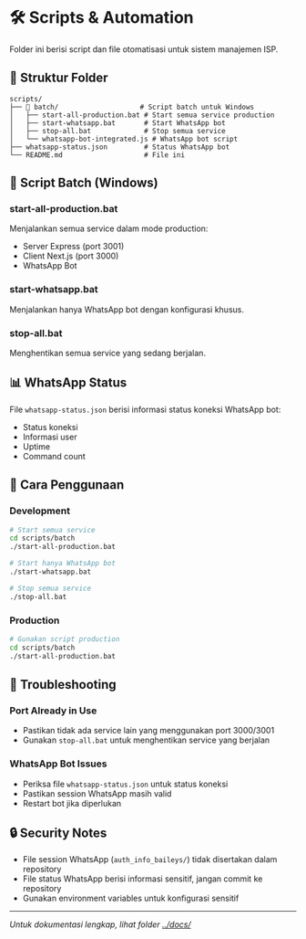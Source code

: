 # 🛠️ Scripts & Automation

Folder ini berisi script dan file otomatisasi untuk sistem manajemen ISP.

## 📁 **Struktur Folder**

```
scripts/
├── 📁 batch/                    # Script batch untuk Windows
│   ├── start-all-production.bat # Start semua service production
│   ├── start-whatsapp.bat       # Start WhatsApp bot
│   ├── stop-all.bat             # Stop semua service
│   └── whatsapp-bot-integrated.js # WhatsApp bot script
├── whatsapp-status.json         # Status WhatsApp bot
└── README.md                    # File ini
```

## 🚀 **Script Batch (Windows)**

### **start-all-production.bat**
Menjalankan semua service dalam mode production:
- Server Express (port 3001)
- Client Next.js (port 3000)
- WhatsApp Bot

### **start-whatsapp.bat**
Menjalankan hanya WhatsApp bot dengan konfigurasi khusus.

### **stop-all.bat**
Menghentikan semua service yang sedang berjalan.

## 📊 **WhatsApp Status**

File `whatsapp-status.json` berisi informasi status koneksi WhatsApp bot:
- Status koneksi
- Informasi user
- Uptime
- Command count

## 🔧 **Cara Penggunaan**

### **Development**
```bash
# Start semua service
cd scripts/batch
./start-all-production.bat

# Start hanya WhatsApp bot
./start-whatsapp.bat

# Stop semua service
./stop-all.bat
```

### **Production**
```bash
# Gunakan script production
cd scripts/batch
./start-all-production.bat
```

## 📝 **Troubleshooting**

### **Port Already in Use**
- Pastikan tidak ada service lain yang menggunakan port 3000/3001
- Gunakan `stop-all.bat` untuk menghentikan service yang berjalan

### **WhatsApp Bot Issues**
- Periksa file `whatsapp-status.json` untuk status koneksi
- Pastikan session WhatsApp masih valid
- Restart bot jika diperlukan

## 🔒 **Security Notes**

- File session WhatsApp (`auth_info_baileys/`) tidak disertakan dalam repository
- File status WhatsApp berisi informasi sensitif, jangan commit ke repository
- Gunakan environment variables untuk konfigurasi sensitif

---

*Untuk dokumentasi lengkap, lihat folder [../docs/](../docs/)*